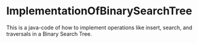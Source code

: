 # ImplementationOfBinarySearchTree
This is a java-code of how to implement operations like insert, search, and traversals in a Binary Search Tree.
